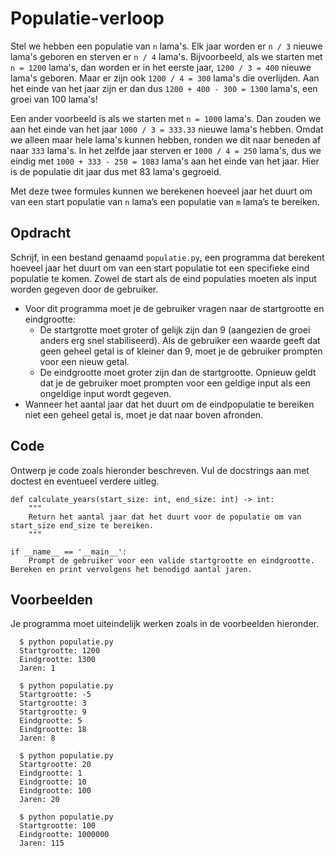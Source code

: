 # Populatie-verloop

Stel we hebben een populatie van `n` lama's. Elk jaar worden er `n / 3` nieuwe lama's geboren en sterven er `n / 4` lama's.
Bijvoorbeeld, als we starten met `n = 1200` lama's, dan worden er in het eerste jaar, `1200 / 3 = 400` nieuwe lama's geboren. Maar er zijn ook `1200 / 4 = 300` lama's die overlijden.
Aan het einde van het jaar zijn er dan dus `1200 + 400 - 300 = 1300` lama's, een groei van 100 lama's!

Een ander voorbeeld is als we starten met `n = 1000` lama's. Dan zouden we aan het einde van het jaar `1000 / 3 = 333.33` nieuwe lama's hebben. Omdat we alleen maar hele lama's kunnen hebben, ronden we dit naar beneden af naar `333` lama's.
In het zelfde jaar sterven er `1000 / 4 = 250` lama's, dus we eindig met `1000 + 333 - 250 = 1083` lama's aan het einde van het jaar. Hier is de populatie dit jaar dus met 83 lama's gegroeid.

Met deze twee formules kunnen we berekenen hoeveel jaar het duurt om van een start populatie van `n` lama’s een populatie van `m` lama’s te bereiken.

## Opdracht

Schrijf, in een bestand genaamd `populatie.py`, een programma dat berekent hoeveel jaar het duurt om van een start populatie tot een specifieke eind populatie te komen.
Zowel de start als de eind populaties moeten als input worden gegeven door de gebruiker.

* Voor dit programma moet je de gebruiker vragen naar de startgrootte en eindgrootte:
    * De startgrotte moet groter of gelijk zijn dan 9 (aangezien de groei anders erg snel stabiliseerd). Als de gebruiker een waarde geeft dat geen geheel getal is of kleiner dan 9, moet je de gebruiker prompten voor een nieuw getal.
    * De eindgrootte moet groter zijn dan de startgrootte. Opnieuw geldt dat je de gebruiker moet prompten voor een geldige input als een ongeldige input wordt gegeven.
* Wanneer het aantal jaar dat het duurt om de eindpopulatie te bereiken niet een geheel getal is, moet je dat naar boven afronden.

## Code

Ontwerp je code zoals hieronder beschreven. Vul de docstrings aan met doctest en eventueel verdere uitleg.

    def calculate_years(start_size: int, end_size: int) -> int:
        """
        Return het aantal jaar dat het duurt voor de populatie om van start_size end_size te bereiken.
        """

    if __name__ == '__main__':
        Prompt de gebruiker voor een valide startgrootte en eindgrootte. Bereken en print vervolgens het benodigd aantal jaren.

## Voorbeelden

Je programma moet uiteindelijk werken zoals in de voorbeelden hieronder.

      $ python populatie.py
      Startgrootte: 1200
      Eindgrootte: 1300
      Jaren: 1

      $ python populatie.py
      Startgrootte: -5
      Startgrootte: 3
      Startgrootte: 9
      Eindgrootte: 5
      Eindgrootte: 18
      Jaren: 8

      $ python populatie.py
      Startgrootte: 20
      Eindgrootte: 1
      Eindgrootte: 10
      Eindgrootte: 100
      Jaren: 20

      $ python populatie.py
      Startgrootte: 100
      Eindgrootte: 1000000
      Jaren: 115
